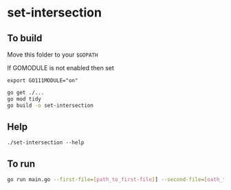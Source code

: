 # set-intersection

## To build

Move this folder to your `$GOPATH`

If GOMODULE is not enabled then set
```
export GO111MODULE="on"
```

```sh
go get ./...
go mod tidy
go build -o set-intersection 

```

## Help

```text
./set-intersection --help
```

## To run
```sh
go run main.go --first-file=[path_to_first-file]] --second-file=[oath_to_second_file] --key=foo
```
